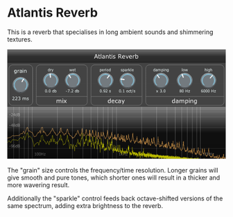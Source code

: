 # Atlantis Reverb

This is a reverb that specialises in long ambient sounds and shimmering textures.

![screenshot](images/Atlantis-Reverb.png)

The "grain" size controls the frequency/time resolution.  Longer grains will give smooth and pure tones, which shorter ones will result in a thicker and more wavering result.

Additionally the "sparkle" control feeds back octave-shifted versions of the same spectrum, adding extra brightness to the reverb.
